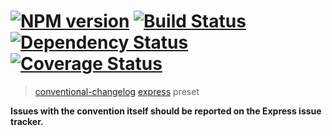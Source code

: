 #  [![NPM version][npm-image]][npm-url] [![Build Status][ci-image]][ci-url] [![Dependency Status][daviddm-image]][daviddm-url] [![Coverage Status][coverage-image]][coverage-url]

> [conventional-changelog](https://github.com/ajoslin/conventional-changelog) [express](https://github.com/strongloop/express) preset

**Issues with the convention itself should be reported on the Express issue tracker.**

[npm-image]: https://badge.fury.io/js/conventional-changelog-express.svg
[npm-url]: https://npmjs.org/package/conventional-changelog-express
[ci-image]: https://github.com/conventional-changelog/conventional-changelog/workflows/ci/badge.svg
[ci-url]: https://github.com/conventional-changelog/conventional-changelog/actions?query=workflow%3Aci+branch%3Amaster
[daviddm-image]: https://david-dm.org/stevemao/conventional-changelog-express.svg?theme=shields.io
[daviddm-url]: https://david-dm.org/stevemao/conventional-changelog-express
[coverage-image]: https://coveralls.io/repos/github/conventional-changelog/conventional-changelog/badge.svg?branch=master
[coverage-url]: https://coveralls.io/github/conventional-changelog/conventional-changelog?branch=master
